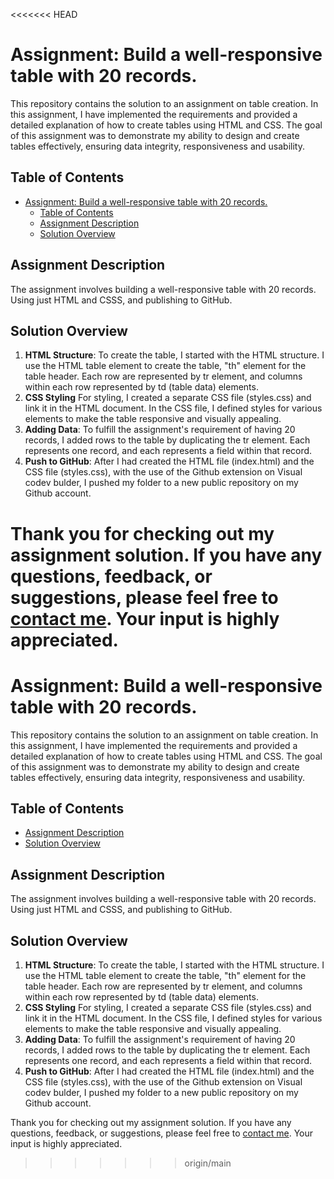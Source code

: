 <<<<<<< HEAD
 # Assignment: Build a well-responsive table with 20 records.
 
This repository contains the solution to an assignment on table creation. In this assignment, I have implemented the requirements and provided a detailed explanation of how to create tables using HTML and CSS. The goal of this assignment was to demonstrate my ability to design and create tables effectively, ensuring data integrity, responsiveness and usability.

## Table of Contents

- [Assignment: Build a well-responsive table with 20 records.](#assignment-build-a-well-responsive-table-with-20-records)
  - [Table of Contents](#table-of-contents)
  - [Assignment Description](#assignment-description)
  - [Solution Overview](#solution-overview)

## Assignment Description

The assignment involves building a well-responsive table with 20 records. Using just HTML and CSSS, and publishing to GitHub.

## Solution Overview
1. **HTML Structure**:
To create the table, I started with the HTML structure. I use the HTML table element to create the table, "th" element for the table header. Each row are represented by tr element, and columns within each row  represented by td (table data) elements.
2. **CSS Styling**
For styling, I created a separate CSS file (styles.css) and link it in the HTML document. In the CSS file, I defined styles for various elements to make the table responsive and visually appealing.
3. **Adding Data**:
To fulfill the assignment's requirement of having 20 records, I added rows to the table by duplicating the tr element. Each <tr> represents one record, and each <td> represents a field within that record.
4. **Push to GitHub**:
After I had created the HTML file (index.html) and the CSS file (styles.css), with the use of the Github extension on Visual codev bulder, I pushed my folder to a new public repository on my Github account.



Thank you for checking out my assignment solution. If you have any questions, feedback, or suggestions, please feel free to [contact me](mailto:babalola.hauyurmidey121@gmail.com). Your input is highly appreciated.
=======
 # Assignment: Build a well-responsive table with 20 records.
 
This repository contains the solution to an assignment on table creation. In this assignment, I have implemented the requirements and provided a detailed explanation of how to create tables using HTML and CSS. The goal of this assignment was to demonstrate my ability to design and create tables effectively, ensuring data integrity, responsiveness and usability.

## Table of Contents

- [Assignment Description](#assignment-description)
- [Solution Overview](#solution-overview)

## Assignment Description

The assignment involves building a well-responsive table with 20 records. Using just HTML and CSSS, and publishing to GitHub.

## Solution Overview
1. **HTML Structure**:
To create the table, I started with the HTML structure. I use the HTML table element to create the table, "th" element for the table header. Each row are represented by tr element, and columns within each row  represented by td (table data) elements.
2. **CSS Styling**
For styling, I created a separate CSS file (styles.css) and link it in the HTML document. In the CSS file, I defined styles for various elements to make the table responsive and visually appealing.
3. **Adding Data**:
To fulfill the assignment's requirement of having 20 records, I added rows to the table by duplicating the tr element. Each <tr> represents one record, and each <td> represents a field within that record.
4. **Push to GitHub**:
After I had created the HTML file (index.html) and the CSS file (styles.css), with the use of the Github extension on Visual codev bulder, I pushed my folder to a new public repository on my Github account.



Thank you for checking out my assignment solution. If you have any questions, feedback, or suggestions, please feel free to [contact me](mailto:babalola.hauyurmidey121@gmail.com). Your input is highly appreciated.
>>>>>>> origin/main
